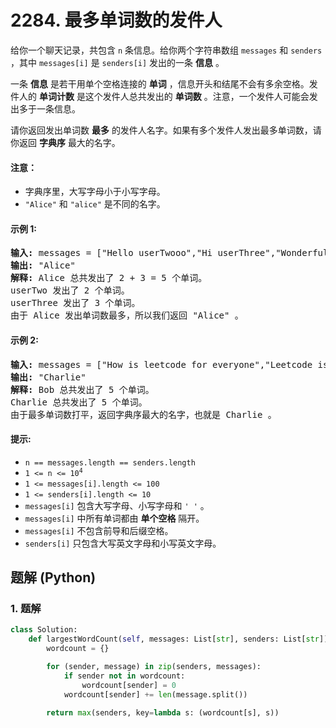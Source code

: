 # 2284. 最多单词数的发件人
给你一个聊天记录，共包含 `n` 条信息。给你两个字符串数组 `messages` 和 `senders` ，其中 `messages[i]` 是 `senders[i]` 发出的一条 **信息** 。

一条 **信息** 是若干用单个空格连接的 **单词** ，信息开头和结尾不会有多余空格。发件人的 **单词计数** 是这个发件人总共发出的 **单词数** 。注意，一个发件人可能会发出多于一条信息。

请你返回发出单词数 **最多** 的发件人名字。如果有多个发件人发出最多单词数，请你返回 **字典序** 最大的名字。

#### 注意：

* 字典序里，大写字母小于小写字母。
* `"Alice"` 和 `"alice"` 是不同的名字。

#### 示例 1:
<pre>
<strong>输入:</strong> messages = ["Hello userTwooo","Hi userThree","Wonderful day Alice","Nice day userThree"], senders = ["Alice","userTwo","userThree","Alice"]
<strong>输出:</strong> "Alice"
<strong>解释:</strong> Alice 总共发出了 2 + 3 = 5 个单词。
userTwo 发出了 2 个单词。
userThree 发出了 3 个单词。
由于 Alice 发出单词数最多，所以我们返回 "Alice" 。
</pre>

#### 示例 2:
<pre>
<strong>输入:</strong> messages = ["How is leetcode for everyone","Leetcode is useful for practice"], senders = ["Bob","Charlie"]
<strong>输出:</strong> "Charlie"
<strong>解释:</strong> Bob 总共发出了 5 个单词。
Charlie 总共发出了 5 个单词。
由于最多单词数打平，返回字典序最大的名字，也就是 Charlie 。
</pre>

#### 提示:
* `n == messages.length == senders.length`
* <code>1 <= n <= 10<sup>4</sup></code>
* `1 <= messages[i].length <= 100`
* `1 <= senders[i].length <= 10`
* `messages[i]` 包含大写字母、小写字母和 `' '` 。
* `messages[i]` 中所有单词都由 **单个空格** 隔开。
* `messages[i]` 不包含前导和后缀空格。
* `senders[i]` 只包含大写英文字母和小写英文字母。

## 题解 (Python)

### 1. 题解
```Python
class Solution:
    def largestWordCount(self, messages: List[str], senders: List[str]) -> str:
        wordcount = {}

        for (sender, message) in zip(senders, messages):
            if sender not in wordcount:
                wordcount[sender] = 0
            wordcount[sender] += len(message.split())

        return max(senders, key=lambda s: (wordcount[s], s))
```
